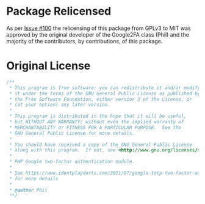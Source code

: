 # Package Relicensed

As per [Issue #100](https://github.com/antonioribeiro/google2fa/issues/100) the relicensing of this package from GPLv3 to MIT was approved by the original developer of the Google2FA class (Phil) and the majority of the contributors, by contributions, of this package.

# Original License

``` php
/**
 * This program is free software: you can redistribute it and/or modify
 * it under the terms of the GNU General Public License as published by
 * the Free Software Foundation, either version 3 of the License, or
 * (at your option) any later version.
 *
 * This program is distributed in the hope that it will be useful,
 * but WITHOUT ANY WARRANTY; without even the implied warranty of
 * MERCHANTABILITY or FITNESS FOR A PARTICULAR PURPOSE.  See the
 * GNU General Public License for more details.
 *
 * You should have received a copy of the GNU General Public License
 * along with this program.  If not, see <http://www.gnu.org/licenses/>.
 *
 * PHP Google two-factor authentication module.
 *
 * See https://www.idontplaydarts.com/2011/07/google-totp-two-factor-authentication-for-php/
 * for more details
 *
 * @author Phil
 **/
```
